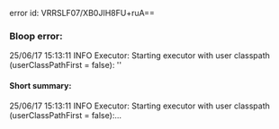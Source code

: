 error id: VRRSLF07/XB0JIH8FU+ruA==
### Bloop error:

25/06/17 15:13:11 INFO Executor: Starting executor with user classpath (userClassPathFirst = false): ''
#### Short summary: 

25/06/17 15:13:11 INFO Executor: Starting executor with user classpath (userClassPathFirst = false):...